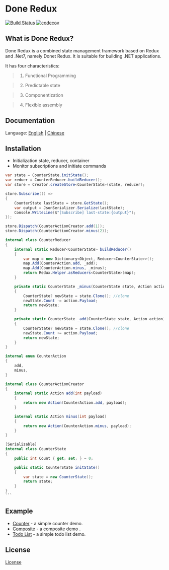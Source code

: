 <h1>Done Redux</h1>

[![Build Status](https://travis-ci.org/gavinhome/done-redux.svg?branch=master)](https://travis-ci.org/gavinhome/done-redux) [![codecov](https://codecov.io/gh/gavinhome/done-redux/branch/master/graph/badge.svg)](https://codecov.io/gh/gvinhome/done-redux)



## What is Done Redux?

Done Redux is a combined state management framework based on Redux and .Net7, namely Donet Redux.
It is suitable for building .NET applications.

It has four characteristics:

> 1. Functional Programming

> 2. Predictable state

> 3. Componentization

> 4. Flexible assembly



## Documentation

Language: [English](README.md) | [Chinese](README.zh.md)



## Installation

-   Initialization state, reducer, container
-   Monitor subscriptions and initiate commands

````c#
var state = CounterState.initState();
var reduer = CounterReducer.buildReducer();
var store = Creator.createStore<CounterState>(state, reducer);

store.Subscribe(() =>
{
    CounterState lastState = store.GetState();
    var output = JsonSerializer.Serialize(lastState);
    Console.WriteLine($"[Subscribe] last-state:{output}");
});

store.Dispatch(CounterActionCreator.add(1));
store.Dispatch(CounterActionCreator.minus(2));

internal class CounterReducer
{
    internal static Reducer<CounterState> buildReducer()
    {
        var map = new Dictionary<Object, Reducer<CounterState>>();
        map.Add(CounterAction.add, _add);
        map.Add(CounterAction.minus, _minus);
        return Redux.Helper.asReducers<CounterState>(map);
    }

    private static CounterState _minus(CounterState state, Action action)
    {
        CounterState? newState = state.Clone(); //clone
        newState.Count -= action.Payload;
        return newState;
    }

    private static CounterState _add(CounterState state, Action action)
    {
        CounterState? newState = state.Clone(); //clone
        newState.Count += action.Payload;
        return newState;
    }
}

internal enum CounterAction
{
    add,
    minus,
}

internal class CounterActionCreator
{
    internal static Action add(int payload)
    {
        return new Action(CounterAction.add, payload);
    }

    internal static Action minus(int payload)
    {
        return new Action(CounterAction.minus, payload);
    }
}

[Serializable]
internal class CounterState
{
    public int Count { get; set; } = 0;

    public static CounterState initState()
    {
        var state = new CounterState();
        return state;
    }
}
```
````



## Example

-   [Counter](test/redux_tests/Counter) - a simple counter demo.
-   [Composite](test/redux_tests/Composite) - a composite demo .
-   [Todo List](test/redux_tests/TodoList) - a simple todo list demo.



## License

[License](LICENSE)